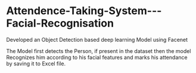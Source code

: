 # Attendence-Taking-System---Facial-Recognisation
Developed an Object Detection based deep learning Model using Facenet

The Model first detects the Person, if present in the dataset then the model Recognizes him according to his facial features and marks his attendance by saving it to Excel file.
